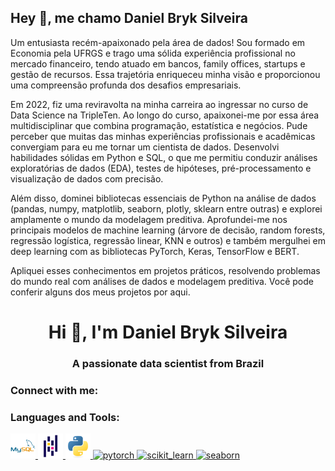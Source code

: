 ## Hey 👋, me chamo Daniel Bryk Silveira
<p align='left'>Um entusiasta recém-apaixonado pela área de dados! Sou formado em Economia pela UFRGS e trago uma sólida experiência profissional no mercado financeiro, tendo atuado em bancos, family offices, startups e gestão de recursos. Essa trajetória enriqueceu minha visão e proporcionou uma compreensão profunda dos desafios empresariais.

Em 2022, fiz uma reviravolta na minha carreira ao ingressar no curso de Data Science na TripleTen. Ao longo do curso, apaixonei-me por essa área multidisciplinar que combina programação, estatística e negócios. Pude perceber que muitas das minhas experiências profissionais e acadêmicas convergiam para eu me tornar um cientista de dados. Desenvolvi habilidades sólidas em Python e SQL, o que me permitiu conduzir análises exploratórias de dados (EDA), testes de hipóteses, pré-processamento e visualização de dados com precisão.

Além disso, dominei bibliotecas essenciais de Python na análise de dados (pandas, numpy, matplotlib, seaborn, plotly, sklearn entre outras) e explorei amplamente o mundo da modelagem preditiva. Aprofundei-me nos principais modelos de machine learning (árvore de decisão, random forests, regressão logística, regressão linear, KNN e outros) e também mergulhei em deep learning com as bibliotecas PyTorch, Keras, TensorFlow e BERT.

Apliquei esses conhecimentos em projetos práticos, resolvendo problemas do mundo real com análises de dados e modelagem preditiva. Você pode conferir alguns dos meus projetos por aqui.

</p>


<h1 align="center">Hi 👋, I'm Daniel Bryk Silveira</h1>
<h3 align="center">A passionate data scientist from Brazil</h3>

<h3 align="left">Connect with me:</h3>
<p align="left">
</p>

<h3 align="left">Languages and Tools:</h3>
<p align="left"> <a href="https://www.mysql.com/" target="_blank" rel="noreferrer"> <img src="https://raw.githubusercontent.com/devicons/devicon/master/icons/mysql/mysql-original-wordmark.svg" alt="mysql" width="40" height="40"/> </a> <a href="https://pandas.pydata.org/" target="_blank" rel="noreferrer"> <img src="https://raw.githubusercontent.com/devicons/devicon/2ae2a900d2f041da66e950e4d48052658d850630/icons/pandas/pandas-original.svg" alt="pandas" width="40" height="40"/> </a> <a href="https://www.python.org" target="_blank" rel="noreferrer"> <img src="https://raw.githubusercontent.com/devicons/devicon/master/icons/python/python-original.svg" alt="python" width="40" height="40"/> </a> <a href="https://pytorch.org/" target="_blank" rel="noreferrer"> <img src="https://www.vectorlogo.zone/logos/pytorch/pytorch-icon.svg" alt="pytorch" width="40" height="40"/> </a> <a href="https://scikit-learn.org/" target="_blank" rel="noreferrer"> <img src="https://upload.wikimedia.org/wikipedia/commons/0/05/Scikit_learn_logo_small.svg" alt="scikit_learn" width="40" height="40"/> </a> <a href="https://seaborn.pydata.org/" target="_blank" rel="noreferrer"> <img src="https://seaborn.pydata.org/_images/logo-mark-lightbg.svg" alt="seaborn" width="40" height="40"/> </a> </p>
